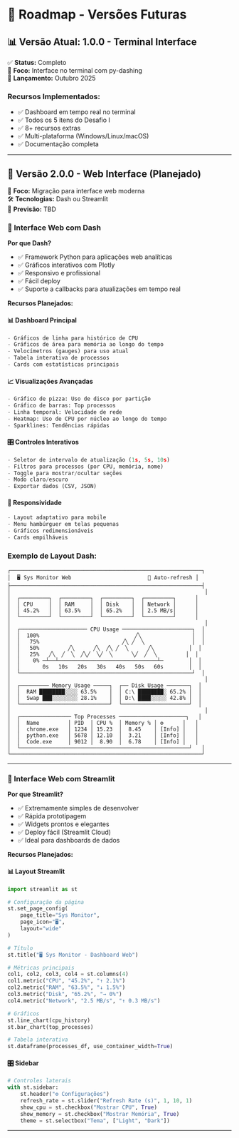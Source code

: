 # 🔮 Roadmap - Versões Futuras

## 📊 Versão Atual: 1.0.0 - Terminal Interface

✅ **Status:** Completo  
🎯 **Foco:** Interface no terminal com py-dashing  
📅 **Lançamento:** Outubro 2025

### Recursos Implementados:
- ✅ Dashboard em tempo real no terminal
- ✅ Todos os 5 itens do Desafio I
- ✅ 8+ recursos extras
- ✅ Multi-plataforma (Windows/Linux/macOS)
- ✅ Documentação completa

---

## 🚀 Versão 2.0.0 - Web Interface (Planejado)

🎯 **Foco:** Migração para interface web moderna  
🛠️ **Tecnologias:** Dash ou Streamlit  
📅 **Previsão:** TBD

### 🎨 Interface Web com Dash

**Por que Dash?**
- ✅ Framework Python para aplicações web analíticas
- ✅ Gráficos interativos com Plotly
- ✅ Responsivo e profissional
- ✅ Fácil deploy
- ✅ Suporte a callbacks para atualizações em tempo real

**Recursos Planejados:**

#### 📊 Dashboard Principal
```python
- Gráficos de linha para histórico de CPU
- Gráficos de área para memória ao longo do tempo
- Velocímetros (gauges) para uso atual
- Tabela interativa de processos
- Cards com estatísticas principais
```

#### 📈 Visualizações Avançadas
```python
- Gráfico de pizza: Uso de disco por partição
- Gráfico de barras: Top processos
- Linha temporal: Velocidade de rede
- Heatmap: Uso de CPU por núcleo ao longo do tempo
- Sparklines: Tendências rápidas
```

#### 🎛️ Controles Interativos
```python
- Seletor de intervalo de atualização (1s, 5s, 10s)
- Filtros para processos (por CPU, memória, nome)
- Toggle para mostrar/ocultar seções
- Modo claro/escuro
- Exportar dados (CSV, JSON)
```

#### 📱 Responsividade
```python
- Layout adaptativo para mobile
- Menu hambúrguer em telas pequenas
- Gráficos redimensionáveis
- Cards empilháveis
```

### Exemplo de Layout Dash:
```
┌────────────────────────────────────────────────────────────┐
│  🖥️ Sys Monitor Web                        🔄 Auto-refresh │
├────────────────────────────────────────────────────────────┤
│                                                             │
│  ┌─────────┐  ┌─────────┐  ┌─────────┐  ┌─────────┐      │
│  │ CPU     │  │ RAM     │  │ Disk    │  │ Network │      │
│  │ 45.2%   │  │ 63.5%   │  │ 65.2%   │  │ 2.5 MB/s│      │
│  └─────────┘  └─────────┘  └─────────┘  └─────────┘      │
│                                                             │
│  ┌───────────────────── CPU Usage ──────────────────────┐  │
│  │  100%                              ╱╲                │  │
│  │   75%                          ╱╲ ╱  ╲               │  │
│  │   50%         ╱╲      ╱╲  ╱╲ ╱  ╲      ╱╲           │  │
│  │   25%   ╱╲  ╱  ╲  ╱╲╱  ╲╱  ╲      ╲╱  ╱  ╲         │  │
│  │    0% ─┴──┴───────────────────────────────┴─        │  │
│  │       0s   10s   20s   30s   40s   50s   60s        │  │
│  └──────────────────────────────────────────────────────┘  │
│                                                             │
│  ┌───────── Memory Usage ─────┐  ┌── Disk Usage ───────┐  │
│  │  RAM ████████░░░░ 63.5%    │  │ C:\ ████████░ 65.2% │  │
│  │  Swap ███░░░░░░░░ 28.1%    │  │ D:\ ████░░░░░ 42.8% │  │
│  └────────────────────────────┘  └─────────────────────┘  │
│                                                             │
│  ┌──────────────── Top Processes ─────────────────────┐   │
│  │  Name         │ PID  │ CPU %  │ Memory % │ ⚙️      │   │
│  │  chrome.exe   │ 1234 │ 15.23  │  8.45    │ [Info] │   │
│  │  python.exe   │ 5678 │ 12.10  │  3.21    │ [Info] │   │
│  │  Code.exe     │ 9012 │  8.90  │  6.78    │ [Info] │   │
│  └─────────────────────────────────────────────────────┘   │
└────────────────────────────────────────────────────────────┘
```

---

### 🎨 Interface Web com Streamlit

**Por que Streamlit?**
- ✅ Extremamente simples de desenvolver
- ✅ Rápida prototipagem
- ✅ Widgets prontos e elegantes
- ✅ Deploy fácil (Streamlit Cloud)
- ✅ Ideal para dashboards de dados

**Recursos Planejados:**

#### 📊 Layout Streamlit
```python
import streamlit as st

# Configuração da página
st.set_page_config(
    page_title="Sys Monitor",
    page_icon="🖥️",
    layout="wide"
)

# Título
st.title("🖥️ Sys Monitor - Dashboard Web")

# Métricas principais
col1, col2, col3, col4 = st.columns(4)
col1.metric("CPU", "45.2%", "↑ 2.1%")
col2.metric("RAM", "63.5%", "↓ 1.5%")
col3.metric("Disk", "65.2%", "→ 0%")
col4.metric("Network", "2.5 MB/s", "↑ 0.3 MB/s")

# Gráficos
st.line_chart(cpu_history)
st.bar_chart(top_processes)

# Tabela interativa
st.dataframe(processes_df, use_container_width=True)
```

#### 🎛️ Sidebar
```python
# Controles laterais
with st.sidebar:
    st.header("⚙️ Configurações")
    refresh_rate = st.slider("Refresh Rate (s)", 1, 10, 1)
    show_cpu = st.checkbox("Mostrar CPU", True)
    show_memory = st.checkbox("Mostrar Memória", True)
    theme = st.selectbox("Tema", ["Light", "Dark"])
```
---
